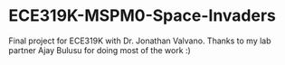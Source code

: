 # ECE319K-MSPM0-Space-Invaders
Final project for ECE319K with Dr. Jonathan Valvano. Thanks to my lab partner Ajay Bulusu for doing most of the work :)
